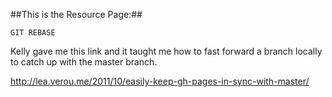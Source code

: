 ##This is the Resource Page:##

`GIT REBASE`

Kelly gave me this link and it taught me how to fast forward a branch locally to catch up with the master branch.

http://lea.verou.me/2011/10/easily-keep-gh-pages-in-sync-with-master/
